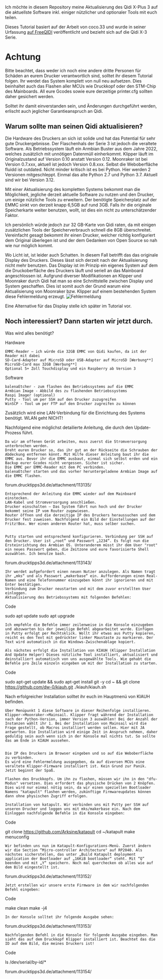 Ich möchte in diesem Repository meine Aktualisierung des Qidi X-Plus 3 auf die aktuellste Software inkl. einiger nützlicher und optionaler Tools mit euch teilen.

Dieses Tutorial basiert auf der Arbeit von coco.33 und wurde in seiner Urfassung <a href="https://github.com/Phil1988/FreeQIDI">auf FreeQIDI</a>
veröffentlicht und bezieht sich auf die Qidi X-3 Serie.

# Achtung
Bitte beachtet, dass weder ich noch eine andere dritte Personen für Schäden an eurem Drucker verantwortlich sind, solltet ihr diesem Tutorial folgen.
Ihr werdet das System komplett von null neu aufsetzen. Dies beinhaltet auch das Flashen aller MCUs wie Druckkopf oder den STM-Chip des Mainboards.
All eure Gcodes sowie eure derzeitige printer.cfg sollten daher gesichert werden.

Solltet ihr damit einverstanden sein, und Änderungen durchgeführt werden, erlischt auch jeglicher Garantieanspruch an Qidi.


## Warum sollte man seinen Qidi aktualisieren?


Die Hardware des Druckers an sich ist solide und hat das Potential für sehr gute Druckergebnisse.
Der Flaschenhals der Serie 3 ist jedoch die veraltete Software.
Als Betriebssystem läuft ein Armbian Buster aus dem Jahre 2022, welches zusätzlich mit unnötigen Datenmüll einherkommt. Klipper läuft im Originalzustand auf Version 0.10 anstatt Version 0.12.
Moonraker ist bei Version 0.7.xxx, aktuell ist jedoch Version 0.8.xxx.
Selbst die Weboberfläche fluidd ist outdated. Nicht minder kritisch ist es bei Python.
Hier werden 2 Versionen mitgeschleppt. Einmal das alte Python 2.7 und Python 3.7.
Aktuell sind wir bei Version 3.12.


Mit einer Aktualisierung des kompletten Systems bekommt man die Möglichkeit, jegliche derzeit aktuelle Software zu nutzen und den Drucker, um einige nützliche Tools zu erweitern. Der benötigte Speicherplatz auf der EMMC sinkt von derzeit knapp 6,5GB auf rund 3GB. Falls ihr die originale Speicherkarte weiter benutzen, wollt, ist dies ein nicht zu unterschätzender Faktor.

Ich persönlich würde jedoch zur 32 GB-Karte von Qidi raten, da mit einigen zusätzlichen Tools der Speicherverbrauch schnell die 8GB überschreitet. Vereinfacht gesagt bekommt ihr einen Drucker, welcher richtig konfiguriert dem Original überlegen ist und der dem Gedanken von Open Source so nah wie nur möglich kommt.


Wo Licht ist, ist leider auch Schatten. In diesem Fall betrifft das das originale Display des Druckers. Dieses lässt sich derzeit nach der Aktualisierung nicht mehr benutzen. Das Display ist im Prinzip ein eigenes System auf dem die Druckoberfläche des Druckers läuft und seriell an das Mainboard angeschlossen ist. Aufgrund diverser Modifikationen an Klipper und Moonraker durch Qidi hat man so eine Schnittstelle zwischen Display und System geschaffen. Dies ist somit auch der Grund warum eine Aktualisierung von Moonraker bzw. Klipper auf einem bestehenden System diese Fehlermeldung erzeugt.
![Fehlermeldung](https://github.com/leadustin/QIDI_aktuell/blob/main/images/display_error.png)

Eine Alternative für das Display stelle ich später im Tutorial vor.

## Noch interessiert? Dann starten wir jetzt durch.


Was wird alles benötigt?


Hardware

    EMMC-Reader – ich würde die 32GB EMMC von Qidi kaufen, da ist der Reader mit dabei
    SD-Card-Adapter auf MicroSD oder USB-Adapter auf MicroSD [Werbung**]
    MicroSD-Card max 32GB [Werbung**]
    Optional 5+ Zoll Touchdisplay und ein Raspberry ab Version 3


Software


    balenaEtcher - zum flashen des Betriebssystems auf die EMMC
    Armbian Image - Abbild des zu flashenden Betriebssystems
    Raspi Imager (optional)
    Putty - Tool um per SSH auf den Drucker zuzugreifen
    WinSCP - Tool um per FTP auf den Drucker zugreifen zu können

Zusätzlich wird eine LAN-Verbindung für die Einrichtung des Systems benötigt. WLAN geht NICHT!


Nachfolgend eine möglichst detailierte Anleitung, die durch den Update-Prozess führt.


    Da wir am offenen Gerät arbeiten, muss zuerst die Stromversorgung unterbrochen werden.
    Dreht euren Drucker so, das ihr gut an der Rückseite die Schrauben der Abdeckung entfernen könnt. Mit Hilfe dieser Anleitung baut ihr die EMMC aus. Bevor ihr die EMMC ausbaut, einmal sich selbst erden und ein Backup eurer Gcodes nicht vergessen. Sicher ist sicher.
    Die EMMC per EMMC-Reader mit dem PC verbinden.
    balenaEtcher starten und das vorher heruntergeladene Armbian Image auf die EMMC flashen.

forum.drucktipps3d.de/attachment/113135/

    Entsprechend der Anleitung die EMMC wieder auf dem Mainboard einstecken.
    LAN-Kabel und Stromversorgung anschließen.
    Drucker einschalten – Das System fährt nun hoch und der Drucker bekommt seine IP vom Router zugewiesen.
    Router öffnen und die derzeitige IP des Druckers heraussuchen und dem Drucker fest zuweisen. Nachfolgend ein Bild der Einstellungen auf der Fritz!Box. Wer einen anderen Router hat, muss selber suchen.


    Putty starten und entsprechend konfigurieren. Verbindung per SSH auf den Drucker. User ist „root“ und Passwort „1234“. Es folgt nun die Ersteinrichtung des Armbian OS. Unteranderem müsst ihr dem User "root" ein neues Passwort geben, die Zeitzone und eure favorisierte Shell auswählen. Ich benutze bash.

forum.drucktipps3d.de/attachment/113143/


    Ihr werdet aufgefordert einen neuen Nutzer anzulegen. Als Namen tragt ihr „mks“ und als Passwort „makerbase“ ein. Aufforderungen einen Real-Namen und eine Telefonnummer einzugeben könnt ihr ignorieren und mit Enter bestätigen.
    Verbindung zum Drucker neustarten und mit dem zuvor erstellten User einloggen.
    Aktualisierung des Betriebssystems mit folgenden Befehlen:

Code

sudo apt update
sudo apt upgrade

    Ich empfehle die Befehle immer zeilenweise in die Konsole einzugeben und abzuwarten bis der jeweilige Befehl abgearbeitet wurde. Einfügen in Putty erfolgt per Rechtsklick. Wollt ihr etwas aus Putty kopieren, reicht es den Text mit gedrückter linker Maustaste zu markieren. Der Text wird automatisch in die Windows-Zwischenablage kopiert.

    Als nächstes erfolgt die Installation von KIAUH (Klipper Installation And Update Helper) Dieses nützliche Tool installiert, aktualisiert und deinstalliert automatisch von uns ausgewählte Tools. Wie gehabt die Befehle pro Zeile einzeln eingeben um mit der Installation zu starten.

Code

sudo apt-get update && sudo apt-get install git -y
cd ~ && git clone https://github.com/dw-0/kiauh.git
./kiauh/kiauh.sh

Nach erfolgreicher Installation solltet ihr euch im Hauptmenü von KIAUH befinden.

    Über Menüpunkt 1 diese Software in dieser Reihenfolge installieren. Klipper->Moonraker->Mainsail. Klipper fragt während der Installation nach der Python-Version, immer Version 3 auswählen! Bei der Anzahl der Instanzen wählt ihr 1. Bei der Installation von Mainsail wird die Frage gestellt, ob Macros installiert werden sollen. Hier mit JA antworten. Die Installation wird einige Zeit in Anspruch nehmen, daher geduldig sein auch wenn sich in der Konsole mal nichts tut. So sollte das am Ende in KIAUH aussehen.


    Die IP des Druckers im Browser eingeben und so auf die Weboberfläche zu verbinden.
    Es wird eine Fehlermeldung ausgegeben, da auf diversen MCUs eine veraltete Klipper-Firmware installiert ist. Kein Grund zur Panik. Jetzt beginnt der Spaß.

    Flashen des Druckkopfs. Um ihn zu flashen, müssen wir ihn in den "dfu-Modus" versetzen. Dies erfordert das physische Drücken von 2 Knöpfen. Dies wird nur einmal nötig sein, da wir einen speziellen Bootloader Namens "katapult" flashen werden, zukünftige Firmwareupdates können dann ohne physischen Zugriff erfolgen.

    Installation von katapult. Wir verbinden uns mit Putty per SSH auf unseren Drucker und loggen uns mit mks/makerbase ein. Nach dem Einloggen nachfolgende Befehle in die Konsole eingeben:

Code

git clone https://github.com/Arksine/katapult
cd ~/katapult
make menuconfig


    Wir befinden uns nun im Katapult-Konfigurations-Menü. Zuerst ändern wir die Section “Micro-controller Architecture" auf RP2040. Als nächstes sicherstellen, das unter „Build Katapult deployment application der Bootloader auf „16KiB bootloader“ steht. Mit “Q” beenden und mit „Y“ speichern. Noch mal querchecken ob alles wie auf dem Bild eingestellt ist.

forum.drucktipps3d.de/attachment/113152/


    Jetzt erstellen wir unsere erste Firmware in dem wir nachfolgenden Befehl eingeben:

Code

make clean
make -j4


    In der Konsole solltet ihr folgende Ausgabe sehen:


forum.drucktipps3d.de/attachment/113153/



    Nachfolgenden Befehl in die Konsole für folgende Ausgabe eingeben. Man sieht das auf dem Druckkopf Klipper installiert ist. Beachtet das die ID auf dem Bild, die meines Druckers ist!

Code

ls /dev/serial/by-id/*

forum.drucktipps3d.de/attachment/113154/
